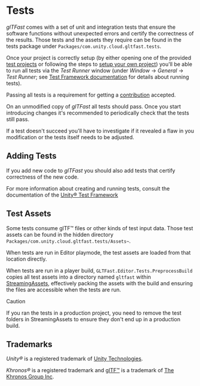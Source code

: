 # Tests

*glTFast* comes with a set of unit and integration tests that ensure the software functions without unexpected errors and certify the correctness of the results. Those tests and the assets they require can be found in the tests package under `Packages/com.unity.cloud.gltfast.tests`.

Once your project is correctly setup (by either opening one of the provided [test projects](test-project-setup.md#test-projects) or following the steps to [setup your own project](test-project-setup.md#setup-a-custom-project)) you'll be able to run all tests via the *Test Runner* window (under *Window* → *General* → *Test Runner*; see [Test Framework documentation][UTFRunTests] for details about running tests).

Passing all tests is a requirement for getting a [contribution](contribute.md) accepted.

On an unmodified copy of *glTFast* all tests should pass. Once you start introducing changes it's recommended to periodically check that the tests still pass.

If a test doesn't succeed you'll have to investigate if it revealed a flaw in you modification or the tests itself needs to be adjusted.

## Adding Tests

If you add new code to *glTFast* you should also add tests that certify correctness of the new code.

For more information about creating and running tests, consult the documentation of the [Unity&reg; Test Framework][UTF]

## Test Assets

Some tests consume glTF&trade; files or other kinds of test input data. Those test assets can be found in the hidden directory `Packages/com.unity.cloud.gltfast.tests/Assets~`.

When tests are run in Editor playmode, the test assets are loaded from that location directly.

When tests are run in a player build, `GLTFast.Editor.Tests.PreprocessBuild` copies all test assets into a directory named `gltfast` within [StreamingAssets][StreamingAssets], effectively packing the assets with the build and ensuring the files are accessible when the tests are run.

> [!CAUTION]
> If you ran the tests in a production project, you need to remove the test folders in StreamingAssets to ensure they don't end up in a production build.

## Trademarks

*Unity&reg;* is a registered trademark of [Unity Technologies][unity].

*Khronos&reg;* is a registered trademark and [glTF&trade;][gltf] is a trademark of [The Khronos Group Inc][khronos].

[gltf]: https://www.khronos.org/gltf
[khronos]: https://www.khronos.org
[StreamingAssets]: https://docs.unity3d.com/Manual/StreamingAssets.html
[unity]: https://unity.com
[UTF]: https://docs.unity3d.com/Packages/com.unity.test-framework@latest/
[UTFRunTests]: https://docs.unity3d.com/Packages/com.unity.test-framework@1.4/manual/workflow-run-test.html

